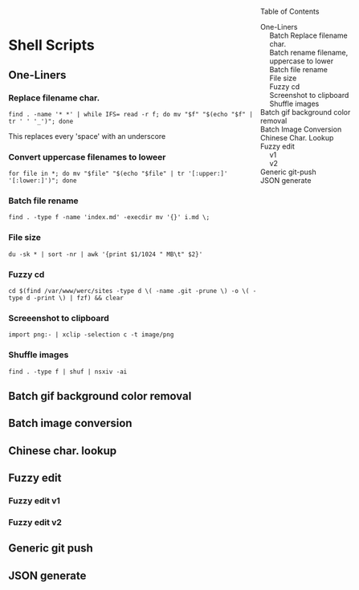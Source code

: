 <style>#toc{position:fixed;top:20px;right:20px;max-width:200px;padding:10px;overflow-y:auto;max-height:80vh;z-index:1000}</style>

# Shell Scripts

<div id="toc">
Table of Contents

- [One-Liners](#one-liners)
	- [Batch Replace filename char.](#replace-filename-char)
	- [Batch rename filename, uppercase to lower](#file-rename-uppercase-lower)
	- [Batch file rename](#file-rename)
	- [File size](#file-size)
	- [Fuzzy cd](#fuzzy-cd)
	- [Screenshot to clipboard](#screenshot-clipboard)
	- [Shuffle images](#shuffle-images)
- [Batch gif background color removal](#batch-gif-bg-color-remove)
- [Batch Image Conversion](#batch-image-conversion)
- [Chinese Char. Lookup](#chinese-lookup)
- [Fuzzy edit](#fuzzy-edit)
	- [v1](#fuzzy-edit1)
	- [v2](#fuzzy-edit2)
- [Generic git-push](#git-push1)
- [JSON generate](#json-generate)
</div>

##  <a name='one-liners'>One-Liners</a>

###  <a name='replace-filename-char'>Replace filename char.</a>

`find . -name '* *' | while IFS= read -r f; do mv "$f" "$(echo "$f" | tr ' ' '_')"; done`

This replaces every 'space' with an underscore

###  <a name='file-rename-uppercase-lower'>Convert uppercase filenames to loweer</a>

`for file in *; do mv "$file" "$(echo "$file" | tr '[:upper:]' '[:lower:]')"; done`

###  <a name='file-rename'>Batch file rename</a>

`find . -type f -name 'index.md' -execdir mv '{}' i.md \;`

###  <a name='file-size'>File size</a>

`du -sk * | sort -nr | awk '{print $1/1024 " MB\t" $2}'`

###  <a name='fuzzy-cd'>Fuzzy cd</a>

`cd $(find /var/www/werc/sites -type d \( -name .git -prune \) -o \( -type d -print \) | fzf) && clear`

###  <a name='screenshot-clipboard'>Screeenshot to clipboard</a>

`import png:- | xclip -selection c -t image/png`

###  <a name='shuffle-images'>Shuffle images</a>

`find . -type f | shuf | nsxiv -ai`

##  <a name='batch-gif-bg-color-remove'>Batch gif background color removal</a>

<object data=src/batch-gif-bg-color-remove.txt></object>

##  <a name='batch-image-conversion'>Batch image conversion</a>

<object data="src/batch-image-conversion1.txt" width="350px" height="340px"></object>

##  <a name='chinese-lookup'>Chinese char. lookup</a>

<object data=src/cn-lookup.txt></object>

##  <a name='fuzzy-edit'>Fuzzy edit</a>

###  <a name='fuzzy-edit1'>Fuzzy edit v1</a>

<object data="src/fuzzy-edit1.txt" width="350" height="210"></object>

###  <a name='fuzzy-edit2'>Fuzzy edit v2</a>

<object data="src/fuzzy-edit2.txt" width="350" height="272"></object>

##  <a name='git-push1'>Generic git push</a>

<object data="src/git-push.txt" width="350px" height="200px"></object>

##  <a name='json-generate'>JSON generate</a>

<object data=src/json-generate.txt></object>
